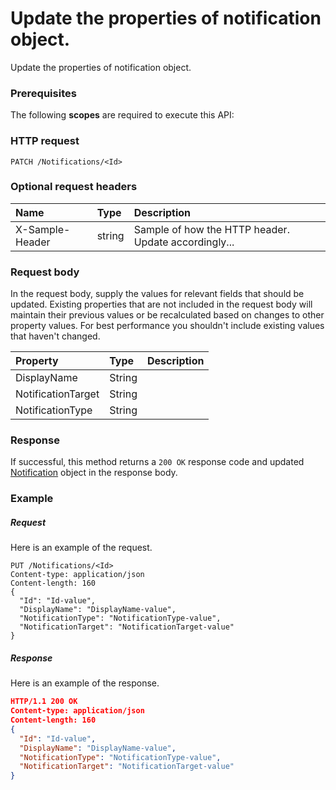# Update the properties of notification object.

Update the properties of notification object.
### Prerequisites
The following **scopes** are required to execute this API: 
### HTTP request
<!-- { "blockType": "ignored" } -->
```http
PATCH /Notifications/<Id>
```
### Optional request headers
| Name       | Type | Description|
|:-----------|:------|:----------|
| X-Sample-Header  | string  | Sample of how the HTTP header. Update accordingly...|

### Request body
In the request body, supply the values for relevant fields that should be updated. Existing properties that are not included in the request body will maintain their previous values or be recalculated based on changes to other property values. For best performance you shouldn't include existing values that haven't changed.

| Property	   | Type	|Description|
|:---------------|:--------|:----------|
|DisplayName|String||
|NotificationTarget|String||
|NotificationType|String||

### Response
If successful, this method returns a `200 OK` response code and updated [Notification](../resources/notification.md) object in the response body.
### Example
##### Request
Here is an example of the request.
<!-- {
  "blockType": "request",
  "name": "update_notification"
}-->
```http
PUT /Notifications/<Id>
Content-type: application/json
Content-length: 160
{
  "Id": "Id-value",
  "DisplayName": "DisplayName-value",
  "NotificationType": "NotificationType-value",
  "NotificationTarget": "NotificationTarget-value"
}
```
##### Response
<!-- {
  "blockType": "response",
  "truncated": false,
  "@odata.type": "notification"
} -->
Here is an example of the response.
```json
HTTP/1.1 200 OK
Content-type: application/json
Content-length: 160
{
  "Id": "Id-value",
  "DisplayName": "DisplayName-value",
  "NotificationType": "NotificationType-value",
  "NotificationTarget": "NotificationTarget-value"
}
```

<!-- uuid: 3b65ce36-ae4b-489c-bdae-cdd5815032e6
2015-10-15 16:17:32 UTC -->
<!-- {
  "type": "#page.annotation",
  "description": "Update the properties of notification object.",
  "keywords": "",
  "section": "documentation",
  "tocPath": ""
}-->